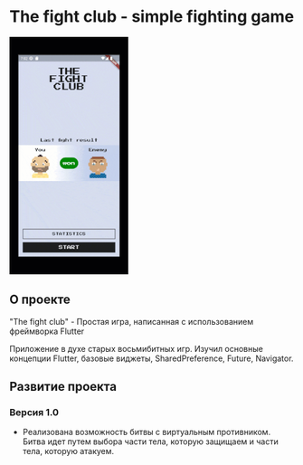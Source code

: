 # The fight club - simple fighting game

<img src="https://github.com/RNOVOSELOV/flutter_fight_club/blob/main/resources/fc.gif"  width="210" height="420" />

## О проекте

"The fight club" - Простая игра, написанная с использованием фреймворка Flutter

Приложение в духе старых восьмибитных игр. Изучил основные концепции Flutter, базовые виджеты, SharedPreference, Future, Navigator.

## Развитие проекта

### Версия 1.0

- Реализована возможность битвы с виртуальным противником. Битва идет путем выбора части тела, которую защищаем и части тела, которую атакуем.

